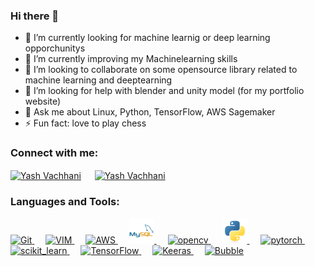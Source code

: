 ### Hi there 👋

<!--
**yashvachhani/yashvachhani** is a ✨ _special_ ✨ repository because its `README.md` (this file) appears on your GitHub profile.

Here are some ideas to get you started:
-->
- 🔭 I’m currently looking for machine learnig or deep learning opporchunitys
- 🌱 I’m currently improving my Machinelearning skills
- 👯 I’m looking to collaborate on some opensource library related to machine learning and deeptearning
- 🤔 I’m looking for help with blender and unity model (for my portfolio website)
- 💬 Ask me about Linux, Python, TensorFlow, AWS Sagemaker
- ⚡ Fun fact: love to play chess


<h3 align="left">Connect with me:</h3>
<p align="left">
  <a href="https://www.linkedin.com/in/yashvachhani/" target="blank"><img align="center" src="https://static-exp1.licdn.com/sc/h/8a1a8xqjolkyjbf9n3i40oimj" alt="Yash Vachhani" height="40" width="40" /></a>
   &emsp;
   <a href="yashvachhani88@gmail.com" target="blank"><img align="center" src="https://ssl.gstatic.com/ui/v1/icons/mail/rfr/gmail.ico" alt="Yash Vachhani" height="40" width="40" /></a>
</p>

<h3 align="left">Languages and Tools:</h3>
<p>
   <a href="https://github.com/yashvachhani" target="blank"> <img src="https://github.githubassets.com/pinned-octocat.svg" alt="Git" width="40" height="40"/> </a> 
   &emsp;
   <a href="https://www.vim.org/" target="blank"> <img src="https://upload.wikimedia.org/wikipedia/commons/thumb/9/9f/Vimlogo.svg/800px-Vimlogo.svg.png" alt="VIM" width="40" height="40"/> </a> 
   &emsp;
   <a href="https://aws.amazon.com/" target="blank"> <img src="https://cdn.iconscout.com/icon/free/png-256/aws-1869025-1583149.png" alt="AWS" width="40" height="40"/> </a> 
   &emsp;
   <a href="https://www.mysql.com/" target="blank"> <img src="https://raw.githubusercontent.com/devicons/devicon/master/icons/mysql/mysql-original-wordmark.svg" alt="mysql" width="40" height="40"/> </a>    
   &emsp;
   <a href="https://opencv.org/" target="blank"> <img src="https://www.vectorlogo.zone/logos/opencv/opencv-icon.svg" alt="opencv" width="40" height="40"/> </a> 
   &emsp;
   <a href="https://www.python.org" target="blank"> <img src="https://raw.githubusercontent.com/devicons/devicon/master/icons/python/python-original.svg" alt="python" width="40" height="40"/> </a> 
   &emsp;
   <a href="https://pytorch.org/" target="blank"> <img src="https://www.vectorlogo.zone/logos/pytorch/pytorch-icon.svg" alt="pytorch" width="40" height="40"/> </a> 
   &emsp;
   <a href="https://scikit-learn.org/" target="blank"> <img src="https://upload.wikimedia.org/wikipedia/commons/0/05/Scikit_learn_logo_small.svg" alt="scikit_learn" width="40" height="40"/> </a> 
   &emsp;
   <a href="https://www.tensorflow.org" target="blank"> <img src="https://img.icons8.com/color/480/tensorflow.png" alt="TensorFlow" width="40" height="40"/> </a> 
   &emsp;
   <a href="https://keras.io/" target="blank"> <img src="https://intoli.com/img/banners/keras.svg" alt="Keeras" width="40" height="40"/> </a>
   &emsp;
   <a href="https://bubble.io/home" target="blank"> <img src="https://s3.amazonaws.com/appforest_uf/f1530294839424x143528842134401200/Icon-no-clearspace.png" alt="Bubble" width="40" height="40"/> </a> 
</p>
